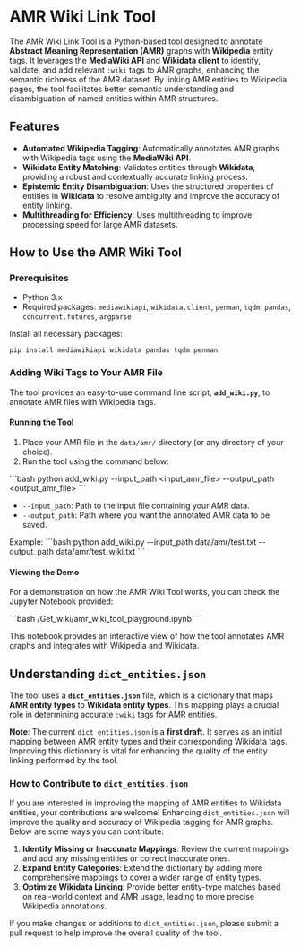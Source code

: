# AMR Wiki Link Tool

The AMR Wiki Link Tool is a Python-based tool designed to annotate **Abstract Meaning Representation (AMR)** graphs with **Wikipedia** entity tags. It leverages the **MediaWiki API** and **Wikidata client** to identify, validate, and add relevant `:wiki` tags to AMR graphs, enhancing the semantic richness of the AMR dataset. By linking AMR entities to Wikipedia pages, the tool facilitates better semantic understanding and disambiguation of named entities within AMR structures.

## Features

- **Automated Wikipedia Tagging**: Automatically annotates AMR graphs with Wikipedia tags using the **MediaWiki API**.
- **Wikidata Entity Matching**: Validates entities through **Wikidata**, providing a robust and contextually accurate linking process.
- **Epistemic Entity Disambiguation**: Uses the structured properties of entities in **Wikidata** to resolve ambiguity and improve the accuracy of entity linking.
- **Multithreading for Efficiency**: Uses multithreading to improve processing speed for large AMR datasets.

## How to Use the AMR Wiki Tool

### Prerequisites

- Python 3.x
- Required packages: `mediawikiapi`, `wikidata.client`, `penman`, `tqdm`, `pandas`, `concurrent.futures`, `argparse`

Install all necessary packages:
```
pip install mediawikiapi wikidata pandas tqdm penman
```

### Adding Wiki Tags to Your AMR File

The tool provides an easy-to-use command line script, **`add_wiki.py`**, to annotate AMR files with Wikipedia tags.

#### Running the Tool

1. Place your AMR file in the `data/amr/` directory (or any directory of your choice).
2. Run the tool using the command below:
   
\`\`\`bash
python add_wiki.py --input_path <input_amr_file> --output_path <output_amr_file>
\`\`\`

   - `--input_path`: Path to the input file containing your AMR data.
   - `--output_path`: Path where you want the annotated AMR data to be saved.

Example:
\`\`\`bash
python add_wiki.py --input_path data/amr/test.txt --output_path data/amr/test_wiki.txt
\`\`\`

#### Viewing the Demo

For a demonstration on how the AMR Wiki Tool works, you can check the Jupyter Notebook provided:

\`\`\`bash
/Get_wiki/amr_wiki_tool_playground.ipynb
\`\`\`

This notebook provides an interactive view of how the tool annotates AMR graphs and integrates with Wikipedia and Wikidata.

## Understanding `dict_entities.json`

The tool uses a **`dict_entities.json`** file, which is a dictionary that maps **AMR entity types** to **Wikidata entity types**. This mapping plays a crucial role in determining accurate `:wiki` tags for AMR entities.

**Note**: The current `dict_entities.json` is a **first draft**. It serves as an initial mapping between AMR entity types and their corresponding Wikidata tags. Improving this dictionary is vital for enhancing the quality of the entity linking performed by the tool.

### How to Contribute to `dict_entities.json`

If you are interested in improving the mapping of AMR entities to Wikidata entities, your contributions are welcome! Enhancing `dict_entities.json` will improve the quality and accuracy of Wikipedia tagging for AMR graphs. Below are some ways you can contribute:

1. **Identify Missing or Inaccurate Mappings**: Review the current mappings and add any missing entities or correct inaccurate ones.
2. **Expand Entity Categories**: Extend the dictionary by adding more comprehensive mappings to cover a wider range of entity types.
3. **Optimize Wikidata Linking**: Provide better entity-type matches based on real-world context and AMR usage, leading to more precise Wikipedia annotations.

If you make changes or additions to `dict_entities.json`, please submit a pull request to help improve the overall quality of the tool.
